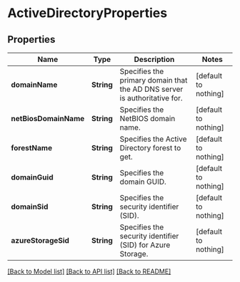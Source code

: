 # ActiveDirectoryProperties


## Properties
Name | Type | Description | Notes
------------ | ------------- | ------------- | -------------
**domainName** | **String** | Specifies the primary domain that the AD DNS server is authoritative for. | [default to nothing]
**netBiosDomainName** | **String** | Specifies the NetBIOS domain name. | [default to nothing]
**forestName** | **String** | Specifies the Active Directory forest to get. | [default to nothing]
**domainGuid** | **String** | Specifies the domain GUID. | [default to nothing]
**domainSid** | **String** | Specifies the security identifier (SID). | [default to nothing]
**azureStorageSid** | **String** | Specifies the security identifier (SID) for Azure Storage. | [default to nothing]


[[Back to Model list]](../README.md#models) [[Back to API list]](../README.md#api-endpoints) [[Back to README]](../README.md)


